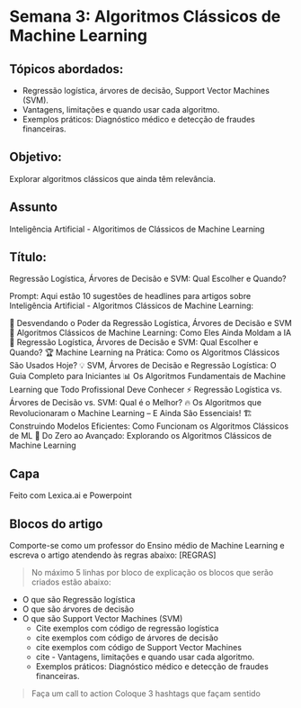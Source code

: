 # Semana 3: Algoritmos Clássicos de Machine Learning

## Tópicos abordados:
- Regressão logística, árvores de decisão, Support Vector Machines (SVM).
- Vantagens, limitações e quando usar cada algoritmo.
- Exemplos práticos: Diagnóstico médico e detecção de fraudes financeiras.

## Objetivo:
Explorar algoritmos clássicos que ainda têm relevância.

## Assunto
   Inteligência Artificial - Algoritimos de Clássicos de Machine Learning 

## Título: 
   Regressão Logística, Árvores de Decisão e SVM: Qual Escolher e Quando? 
   

   Prompt: Aqui estão 10 sugestões de headlines para artigos sobre Inteligência Artificial - Algoritmos Clássicos de Machine Learning:

🚀 Desvendando o Poder da Regressão Logística, Árvores de Decisão e SVM
🤖 Algoritmos Clássicos de Machine Learning: Como Eles Ainda Moldam a IA
🔎 Regressão Logística, Árvores de Decisão e SVM: Qual Escolher e Quando?
🏆 Machine Learning na Prática: Como os Algoritmos Clássicos São Usados Hoje?
💡 SVM, Árvores de Decisão e Regressão Logística: O Guia Completo para Iniciantes
📊 Os Algoritmos Fundamentais de Machine Learning que Todo Profissional Deve Conhecer
⚡ Regressão Logística vs. Árvores de Decisão vs. SVM: Qual é o Melhor?
🔥 Os Algoritmos que Revolucionaram o Machine Learning – E Ainda São Essenciais!
🏗️ Construindo Modelos Eficientes: Como Funcionam os Algoritmos Clássicos de ML
🎯 Do Zero ao Avançado: Explorando os Algoritmos Clássicos de Machine Learning

## Capa
   Feito com Lexica.ai e Powerpoint

## Blocos do artigo

Comporte-se como um professor do Ensino médio de Machine Learning e escreva o artigo atendendo às regras abaixo:
[REGRAS]
> No máximo 5 linhas por bloco de explicação
> os blocos que serão criados estão abaixo:
  - O que são Regressão logística
  - O que são árvores de decisão
  - O que são Support Vector Machines (SVM)
    - Cite exemplos com código de regressão logística
    - cite exemplos com código de árvores de decisão
    - cite exemplos com código de Support Vector Machines  
    - cite - Vantagens, limitações e quando usar cada algoritmo.
    - Exemplos práticos: Diagnóstico médico e detecção de fraudes financeiras.
 > Faça um call to action
 > Coloque 3 hashtags que façam sentido   